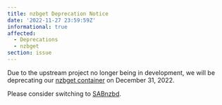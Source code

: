 ```yaml
---
title: nzbget Deprecation Notice
date: '2022-11-27 23:59:59Z'
informational: true
affected:
  - Deprecations
  - nzbget
section: issue
---
```


Due to the upstream project no longer being in development, we will be deprecating our [nzbget container](https://github.com/linuxserver/docker-nzbget) on December 31, 2022.

Please consider switching to [SABnzbd](https://github.com/linuxserver/docker-sabnzbd).
